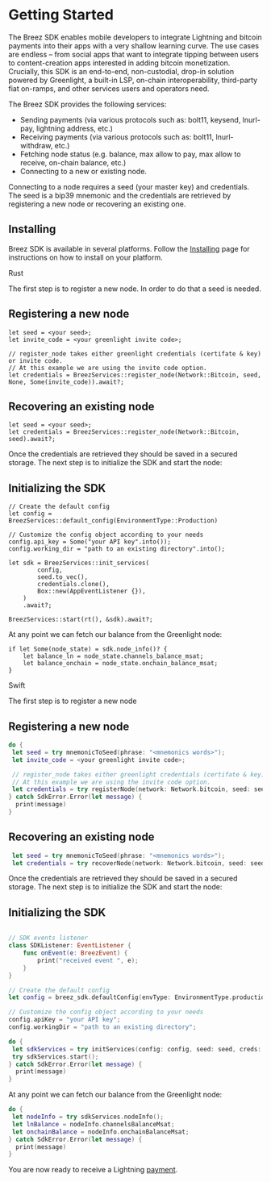 # Getting Started

The Breez SDK enables mobile developers to integrate Lightning and bitcoin payments into their apps with a very shallow learning curve. The use cases are endless – from social apps that want to integrate tipping between users to content-creation apps interested in adding bitcoin monetization. Crucially, this SDK is an end-to-end, non-custodial, drop-in solution powered by Greenlight, a built-in LSP, on-chain interoperability, third-party fiat on-ramps, and other services users and operators need.

The Breez SDK provides the following services:

* Sending payments (via various protocols such as: bolt11, keysend, lnurl-pay, lightning address, etc.)
* Receiving payments (via various protocols such as: bolt11, lnurl-withdraw, etc.)
* Fetching node status (e.g. balance, max allow to pay, max allow to receive, on-chain balance, etc.)
* Connecting to a new or existing node.

Connecting to a node requires a seed (your master key) and credentials. The seed is a bip39 mnemonic and the credentials are retrieved by registering a new node or recovering an existing one.

## Installing

Breez SDK is available in several platforms. Follow the [Installing](install.md) page for instructions on how to install on your platform.

<custom-tabs category="lang">
<div slot="title">Rust</div>
<section>

The first step is to register a new node. In order to do that a seed is needed.
## Registering a new node
```rust,no_run
let seed = <your seed>;
let invite_code = <your greenlight invite code>;

// register_node takes either greenlight credentials (certifate & key) or invite code. 
// At this example we are using the invite code option.
let credentials = BreezServices::register_node(Network::Bitcoin, seed, None, Some(invite_code)).await?;
```

## Recovering an existing node
```rust,no_run
let seed = <your seed>;
let credentials = BreezServices::register_node(Network::Bitcoin, seed).await?;
```

Once the credentials are retrieved they should be saved in a secured storage.
The next step is to initialize the SDK and start the node:

## Initializing the SDK
```rust,no_run
// Create the default config
let config = BreezServices::default_config(EnvironmentType::Production)

// Customize the config object according to your needs
config.api_key = Some("your API key".into());
config.working_dir = "path to an existing directory".into();

let sdk = BreezServices::init_services(
        config,
        seed.to_vec(),
        credentials.clone(),
        Box::new(AppEventListener {}),
    )
    .await?;

BreezServices::start(rt(), &sdk).await?;
```

At any point we can fetch our balance from the Greenlight node:

```rust,no_run
if let Some(node_state) = sdk.node_info()? {
    let balance_ln = node_state.channels_balance_msat;
    let balance_onchain = node_state.onchain_balance_msat;
}
```
</section>
<div slot="title">Swift</div>
<section>

The first step is to register a new node
## Registering a new node
```swift
do {
 let seed = try mnemonicToSeed(phrase: "<mnemonics words>");
 let invite_code = <your greenlight invite code>;

 // register_node takes either greenlight credentials (certifate & key) or invite code. 
 // At this example we are using the invite code option.
 let credentials = try registerNode(network: Network.bitcoin, seed: seed, inviteCode: inviteCode); 
} catch SdkError.Error(let message) {
  print(message)
}
```

## Recovering an existing node
```swift
 let seed = try mnemonicToSeed(phrase: "<mnemonics words>");
 let credentials = try recoverNode(network: Network.bitcoin, seed: seed);
```

Once the credentials are retrieved they should be saved in a secured storage.
The next step is to initialize the SDK and start the node:

## Initializing the SDK
```swift

// SDK events listener
class SDKListener: EventListener {
    func onEvent(e: BreezEvent) {
        print("received event ", e);
    }
}

// Create the default config
let config = breez_sdk.defaultConfig(envType: EnvironmentType.production)

// Customize the config object according to your needs
config.apiKey = "your API key";
config.workingDir = "path to an existing directory";

do {
 let sdkServices = try initServices(config: config, seed: seed, creds: credentials, listener: SDKListener());
 try sdkServices.start();
} catch SdkError.Error(let message) {
  print(message)
}
```

At any point we can fetch our balance from the Greenlight node:

```swift
do {
 let nodeInfo = try sdkServices.nodeInfo();
 let lnBalance = nodeInfo.channelsBalanceMsat;
 let onchainBalance = nodeInfo.onchainBalanceMsat;
} catch SdkError.Error(let message) {
  print(message)
}
```

</section>
</custom-tabs>

You are now ready to receive a Lightning [payment](payments.md).
